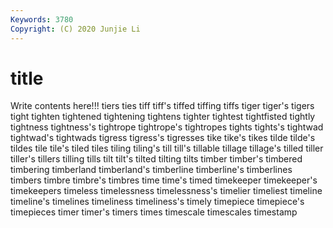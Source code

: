 ```yaml
---
Keywords: 3780
Copyright: (C) 2020 Junjie Li
---
```


# title

Write contents here!!!
tiers 
ties 
tiff 
tiff's 
tiffed 
tiffing 
tiffs 
tiger 
tiger's 
tigers
tight 
tighten 
tightened 
tightening 
tightens 
tighter 
tightest 
tightfisted 
tightly 
tightness
tightness's 
tightrope 
tightrope's 
tightropes 
tights 
tights's 
tightwad 
tightwad's 
tightwads 
tigress
tigress's 
tigresses 
tike 
tike's 
tikes 
tilde 
tilde's 
tildes 
tile 
tile's
tiled 
tiles 
tiling 
tiling's 
till 
till's 
tillable 
tillage 
tillage's 
tilled
tiller 
tiller's 
tillers 
tilling 
tills 
tilt 
tilt's 
tilted 
tilting 
tilts
timber 
timber's 
timbered 
timbering 
timberland 
timberland's 
timberline 
timberline's 
timberlines 
timbers
timbre 
timbre's 
timbres 
time 
time's 
timed 
timekeeper 
timekeeper's 
timekeepers 
timeless
timelessness 
timelessness's 
timelier 
timeliest 
timeline 
timeline's 
timelines 
timeliness 
timeliness's 
timely
timepiece 
timepiece's 
timepieces 
timer 
timer's 
timers 
times 
timescale 
timescales 
timestamp
